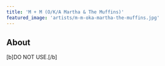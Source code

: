 ```yaml
---
title: 'M + M (O/K/A Martha & The Muffins)'
featured_image: 'artists/m-m-oka-martha-the-muffins.jpg'
---
```


## About

[b]DO NOT USE.[/b]
